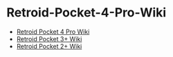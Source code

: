 # Retroid-Pocket-4-Pro-Wiki

* [Retroid Pocket 4 Pro Wiki](https://github.com/Jetup13/Retroid-Pocket-4-Pro-Wiki/wiki)
* [Retroid Pocket 3+ Wiki](https://github.com/Jetup13/Retroid-Pocket-3-Plus-Wiki/wiki)
* [Retroid Pocket 2+ Wiki](https://github.com/Jetup13/Retroid-Pocket-2-Plus-Wiki/wiki)
